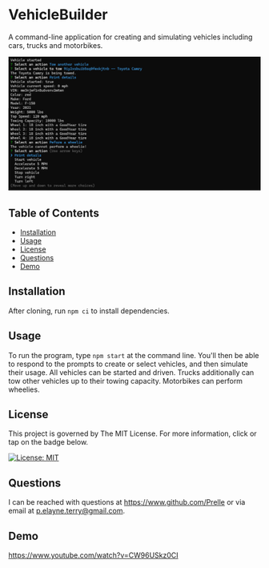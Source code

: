# VehicleBuilder

A command-line application for creating and simulating vehicles including cars, trucks and motorbikes.

![Demo of application running in the console](media/screenshot.png)

## Table of Contents

- [Installation](#installation)
- [Usage](#usage)
- [License](#license)
- [Questions](#questions)
- [Demo](#demo)

## Installation

After cloning, run `npm ci` to install dependencies.

## Usage

To run the program, type `npm start` at the command line. You'll then be able to respond to the prompts to create or select vehicles, and then simulate their usage. All vehicles can be started and driven. Trucks additionally can tow other vehicles up to their towing capacity. Motorbikes can perform wheelies.

## License

This project is governed by The MIT License. For more information, click or tap on the badge below.

[![License: MIT](https://img.shields.io/badge/License-MIT-yellow.svg)](https://opensource.org/licenses/MIT)

## Questions

I can be reached with questions at https://www.github.com/Prelle or via email at p.elayne.terry@gmail.com.

## Demo

https://www.youtube.com/watch?v=CW96USkz0CI